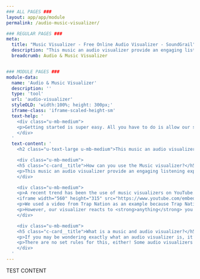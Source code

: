 ```yaml
---
### ALL PAGES ###
layout: app/app/module
permalink: /audio-music-visualizer/

### REGULAR PAGES ###
meta:
  title: "Music Visualizer - Free Online Audio Visualizer - SoundGrail"
  description: "This music an audio visualizer provide an engaging listening experience by showing visuals that are triggered by the sound around you. Listen to music, nature, or anything else!"
  breadcrumb: Audio & Music Visualizer


### MODULE PAGES ###
module-data:
  name: 'Audio & Music Visualizer'
  description: ''
  type: 'tool'
  url: 'audio-visualizer'
  styleOLD: 'width:100%; height: 300px;'
  iframe-class: 'iframe-scaled-height-sm'
  text-help: '
    <div class="u-mb-medium">
    <p>Getting started is super easy. All you have to do is allow our site to have microphone access and then you can start playing music or making some weird noises! The visualizer will automatically react to any sound being played around you. It’s really fun to experiment with and allows you to create a music visualizer for any kind of sound.</p>
    </div>
  '
  text-content: '
    <h2 class="u-text-large u-mb-medium">This music an audio visualizer provide an engaging listening experience by showing visuals that are triggered by the sound around you.</h2>

    <div class="u-mb-medium">
    <h5 class="c-card__title">How can you use the Music visualizer?</h5>
    <p>This music an audio visualizer provide an engaging listening experience by showing visuals that are triggered by the sound around you. Listen to music, nature, or anything else!</p>
    </div>

    <div class="u-mb-medium">
    <p>A recent trend has been the use of music visualizers on YouTube. See the example below of San Holo’s Light on Trap Nation.</p>
    <iframe width="560" height="315" src="https://www.youtube.com/embed/ULHeRdgeT54" frameborder="0" allow="autoplay; encrypted-media" allowfullscreen></iframe>
    <p>We used a video from Trap Nation as an example because Trap Nation was one of the first and a pioneer in the music visualization on YouTube. The point is, though, these visualizers can be hard to make and there’s no real purpose in making one for every song you want to hear, and many softwares and streaming services such as SoundCloud and Spotify do not come with an audio visualizer.</p>
    <p>However, our visualizer reacts to <strong>anything</strong> you put through it. This means you can visualize audio and sound that would normally not have a visualizer!</p>
    </div>

    <div class="u-mb-medium">
    <h5 class="c-card__title">What is a music and audio visualizer?</h5>
    <p>If you may be wondering exactly what an audio visualizer is, it’s actually not that hard to understand! If you break the term into two parts you get "audio" and "visualizer", obviously. To visualize something is to form a physical or mental image of that thing. Since audio is something that we cannot see but can hear, then an "audio visualizer" is simply a way of turning audio into something visible. </p>
    <p>There are no set rules for this, either! Some audio visualizers show a simple EQ graph or a map of frequencies while some are capable of telling full stories with visuals!</p>
    </div>
  '
---
```

TEST CONTENT
